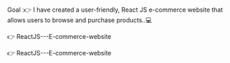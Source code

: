Goal :👉 I have created a user-friendly, React JS e-commerce website that allows users to browse and purchase products..💻





👉   R e a c t J S - - - E - c o m m e r c e - w e b s i t e 

👉   R e a c t J S - - - E - c o m m e r c e - w e b s i t e 
 

 
 
